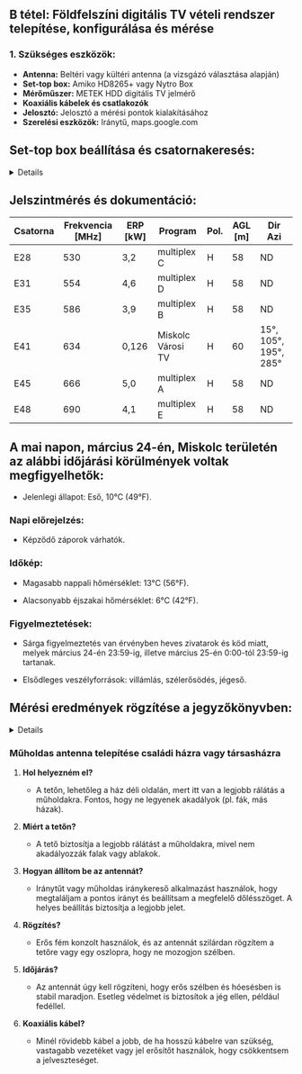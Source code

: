 ## B tétel: Földfelszíni digitális TV vételi rendszer telepítése, konfigurálása és mérése


### 1. Szükséges eszközök:
- **Antenna:** Beltéri vagy kültéri antenna (a vizsgázó választása alapján)
- **Set-top box:** Amiko HD8265+ vagy Nytro Box
- **Mérőműszer:** METEK HDD digitális TV jelmérő
- **Koaxiális kábelek és csatlakozók**
- **Jelosztó:** Jelosztó a mérési pontok kialakításához
- **Szerelési eszközök:** Iránytű, maps.google.com


## Set-top box beállítása és csatornakeresés:

<details>

  
![1742812684618](https://github.com/user-attachments/assets/591c4304-ef40-4a67-bed4-5fd3b679d0fd)



![1742812684603](https://github.com/user-attachments/assets/49d0011a-24d6-4854-a265-24a85986ac96)


</details>



## Jelszintmérés és dokumentáció:


| Csatorna | Frekvencia [MHz] | ERP [kW] | Program         | Pol. | AGL [m] | Dir Azi           |
|----------|------------------|-----------|-----------------|------|---------|-------------------|
| E28      | 530              | 3,2       | multiplex C     | H    | 58      | ND                |
| E31      | 554              | 4,6       | multiplex D     | H    | 58      | ND                |
| E35      | 586              | 3,9       | multiplex B     | H    | 58      | ND                |
| E41      | 634              | 0,126     | Miskolc Városi TV | H    | 60      | 15°, 105°, 195°, 285° |
| E45      | 666              | 5,0       | multiplex A     | H    | 58      | ND                |
| E48      | 690              | 4,1       | multiplex E     | H    | 58      | ND    


## A mai napon, március 24-én, Miskolc területén az alábbi időjárási körülmények voltak megfigyelhetők:​

- Jelenlegi állapot: Eső, 10°C (49°F).​

### Napi előrejelzés:
- Képződő záporok várhatók.​

### Időkép:

- Magasabb nappali hőmérséklet: 13°C (56°F).​


- Alacsonyabb éjszakai hőmérséklet: 6°C (42°F).​

### Figyelmeztetések:

- Sárga figyelmeztetés van érvényben heves zivatarok és köd miatt, melyek március 24-én 23:59-ig, illetve március 25-én 0:00-tól 23:59-ig tartanak.​

- Elsődleges veszélyforrások: villámlás, szélerősödés, jégeső.








## Mérési eredmények rögzítése a jegyzőkönyvben:

<details>


![Táblázat](https://github.com/user-attachments/assets/887ae27e-9a02-4d76-aa6a-c44c4f3e466d)


![CSillapítás](https://github.com/user-attachments/assets/ea3f0a32-1bea-41ba-85b2-f44f441610ea)


![Noise MArgin](https://github.com/user-attachments/assets/70f5c5d5-97ab-4bfc-9730-a98352770a92)


![MER](https://github.com/user-attachments/assets/162abaf0-b073-4aac-8839-5e96f9699305)


</details>


### Műholdas antenna telepítése családi házra vagy társasházra

1. **Hol helyezném el?**
   - A tetőn, lehetőleg a ház déli oldalán, mert itt van a legjobb rálátás a műholdakra. Fontos, hogy ne legyenek akadályok (pl. fák, más házak).

2. **Miért a tetőn?**
   - A tető biztosítja a legjobb rálátást a műholdakra, mivel nem akadályozzák falak vagy ablakok.

3. **Hogyan állítom be az antennát?**
   - Iránytűt vagy műholdas iránykereső alkalmazást használok, hogy megtaláljam a pontos irányt és beállítsam a megfelelő dőlésszöget. A helyes beállítás biztosítja a legjobb jelet.

4. **Rögzítés?**
   - Erős fém konzolt használok, és az antennát szilárdan rögzítem a tetőre vagy egy oszlopra, hogy ne mozogjon szélben.

5. **Időjárás?**
   - Az antennát úgy kell rögzíteni, hogy erős szélben és hóesésben is stabil maradjon. Esetleg védelmet is biztosítok a jég ellen, például fedéllel.

6. **Koaxiális kábel?**
   - Minél rövidebb kábel a jobb, de ha hosszú kábelre van szükség, vastagabb vezetéket vagy jel erősítőt használok, hogy csökkentsem a jelveszteséget.


